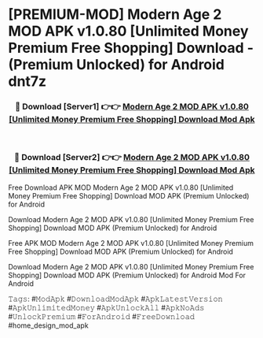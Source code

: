 # [PREMIUM-MOD] Modern Age 2 MOD APK v1.0.80 [Unlimited Money Premium Free Shopping] Download - (Premium Unlocked) for Android dnt7z



<div align="center">
<h3>🔴 Download [Server1] 👉👉 <a href="https://momento.my/?title=Modern_Age_2_MOD_APK_v1.0.80_[Unlimited_Money_Premium_Free_Shopping]_Download">Modern Age 2 MOD APK v1.0.80 [Unlimited Money Premium Free Shopping] Download Mod Apk</a></h3><br>

<h3>🔴 Download [Server2] 👉👉 <a href="https://momento.my/?title=Modern_Age_2_MOD_APK_v1.0.80_[Unlimited_Money_Premium_Free_Shopping]_Download">Modern Age 2 MOD APK v1.0.80 [Unlimited Money Premium Free Shopping] Download Mod Apk</a></h3>
</div>



Free Download APK MOD Modern Age 2 MOD APK v1.0.80 [Unlimited Money Premium Free Shopping] Download MOD APK (Premium Unlocked) for Android

Download Modern Age 2 MOD APK v1.0.80 [Unlimited Money Premium Free Shopping] Download MOD APK (Premium Unlocked) for Android

Free APK MOD Modern Age 2 MOD APK v1.0.80 [Unlimited Money Premium Free Shopping] Download MOD APK (Premium Unlocked) for Android

Download Modern Age 2 MOD APK v1.0.80 [Unlimited Money Premium Free Shopping] Download MOD APK (Premium Unlocked) for Android Mod For Android

𝚃𝚊𝚐𝚜: #𝙼𝚘𝚍𝙰𝚙𝚔 #𝙳𝚘𝚠𝚗𝚕𝚘𝚊𝚍𝙼𝚘𝚍𝙰𝚙𝚔 #𝙰𝚙𝚔𝙻𝚊𝚝𝚎𝚜𝚝𝚅𝚎𝚛𝚜𝚒𝚘𝚗 #𝙰𝚙𝚔𝚄𝚗𝚕𝚒𝚖𝚒𝚝𝚎𝚍𝙼𝚘𝚗𝚎𝚢 #𝙰𝚙𝚔𝚄𝚗𝚕𝚘𝚌𝚔𝙰𝚕𝚕 #𝙰𝚙𝚔𝙽𝚘𝙰𝚍𝚜 #𝚄𝚗𝚕𝚘𝚌𝚔𝙿𝚛𝚎𝚖𝚒𝚞𝚖 #𝙵𝚘𝚛𝙰𝚗𝚍𝚛𝚘𝚒𝚍 #𝙵𝚛𝚎𝚎𝙳𝚘𝚠𝚗𝚕𝚘𝚊𝚍 #home_design_mod_apk
